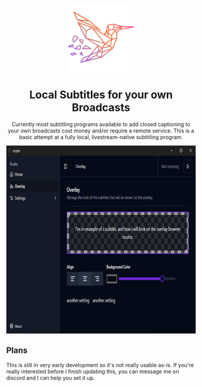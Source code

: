 <p align="center">
  <a href="https://github.com/synthlabs/scrybe"><img src="screenshots/scrybe_v1_sparkles.png" height="180"></a>
</p>

<span align="center">

# Local Subtitles for your own Broadcasts

Currently most subtitling programs available to add closed captioning to your own broadcasts cost money and/or require a remote service. This is a basic attempt at a fully local, livestream-native subtitling program.

<p align="center">
  <img src="screenshots/scrybe_GAidxc0qbb.png" height="500">
</p>

</span>

## Plans

This is still in very early development so it's not really usable as-is. If you're really interested before I finish updating this, you can message me on discord and I can help you set it up.
